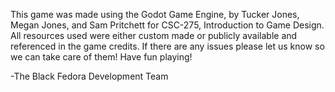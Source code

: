 This game was made using the Godot Game Engine, by Tucker Jones, Megan Jones, and Sam Pritchett for CSC-275, Introduction to Game Design. All resources used were either custom made or publicly available
and referenced in the game credits. If there are any issues please let us know so we can take care of them! Have fun playing!

-The Black Fedora Development Team
